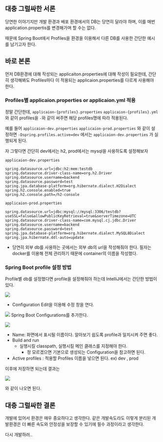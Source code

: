 대충 그럴싸한 서론
----------

당연한 이야기지만 개발 환경과 배포 환경에서의 DB는 당연히 달라야 하며, 이를 매번 application.propertis를 변경해가며 할 수는 없다.

때문에 Spring Boot에서 Profiles을 환경을 이용해서 다른 DB를 사용한 간단한 예시를 남기고자 한다.

바로 본론
-----

먼저 DB환경에 대해 작성되는 applicaiton.properties에 대해 작성이 필요한데, 간단히 생각해봐도 Profiles마다 이 적용되는 applicaion.properties를 다르게 사용해야 한다.

### Profiles별 applicaion.properties or applicaion.yml 적용

정말 간단한데, `applicaion-{profiles}.properties` `applicaion-{profiles}.yml` 와 같이 profiles을 `-`와 같이 써주면 해당 profiles명에 따라 적용된다.

예를 들어 `applicaion-dev.properties` `applicaion-prod.properties` 와 같이 설정하면 `-Dspring.profiles.active=dev` 에서는 `applicaion-dev.properties` 가 실행되게 된다.

자 그렇다면 간단히 dev에서는 h2, prod에서는 mysql을 사용하도록 설정해보자

`applicaion-dev.properties`

```properties
spring.datasource.url=jdbc:h2:mem:testdb
spring.datasource.driver-class-name=org.h2.Driver
spring.datasource.username=backend
spring.datasource.password=test
spring.jpa.database-platform=org.hibernate.dialect.H2Dialect
spring.h2.console.enabled=true
spring.h2.console.path=/h2-console
```

`applicaion-prod.properties`

```properties
spring.datasource.url=jdbc:mysql://mysql:3306/testdb?useSSL=false&allowPublicKeyRetrieval=true&serverTimezone=UTC
spring.datasource.driver-class-name=com.mysql.cj.jdbc.Driver
spring.datasource.username=backend
spring.datasource.password=test
spring.jpa.database-platform=org.hibernate.dialect.MySQL8Dialect
spring.jpa.hibernate.ddl-auto=update
```

* 당연히 외부 db를 사용하는 곳에서는 외부 db의 url을 작성해줘야 한다. 필자는 docker를 이용해 전체 관리하기 때문에 container의 이름을 작성했다.

### Spring Boot profile 설정 방법

Profile별 db를 설정했다면 profile을 설정해줘야 하는데 IntelliJ에서는 간단한 방법이 있다.

![](https://velog.velcdn.com/images/faulty337/post/800528e6-5d82-4856-b762-08ba53c12ffd/image.png)

* Configuration Edit을 이용해 수정 창을 연다.

![](https://velog.velcdn.com/images/faulty337/post/824d3aa9-5fbd-40c8-8188-1b03029b9dbb/image.png) Spring Boot Configurations를 추가한다.

![](https://velog.velcdn.com/images/faulty337/post/eae92e2d-2e31-4423-851e-f925998e9706/image.png)

* Name: 화면에서 표시될 이름이다. 알아보기 쉽도록 profile과 일치시켜 주면 좋다.
* Build and run
  * 실행시킬 classpath, 실행시킬 메인 클래스를 지정해야 한다.
    * 정 모르겠으면 기본으로 생성되는 Configuration을 참고하면 된다.
* Active profiles : 적용할 Profiles 이름을 넣으면 된다. ex) dev , prod

이후에 저장하면 되는데 결과는

![](https://velog.velcdn.com/images/faulty337/post/9cf496f8-8413-4dcc-b3de-29672fbe804d/image.png)

와 같이 나오면 된다.

대충 그럴싸한 결론
----------

개발에 있어서 환경은 매우 중요하다고 생각한다. 같은 개발속도라도 이렇게 분리된 개발환경은 더 빠른 속도와 안정성을 보장할 수 있기에 필수 과정이라고 생각한다.

다시 개발하러..
